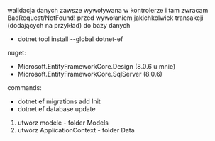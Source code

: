 walidacja danych zawsze wywoływana w kontrolerze i tam zwracam BadRequest/NotFound! przed wywołaniem jakichkolwiek transakcji (dodających na przykład) do bazy danych


- dotnet tool install --global dotnet-ef

nuget:
- Microsoft.EntityFrameworkCore.Design (8.0.6 u mnie)
- Microsoft.EntityFrameworkCore.SqlServer (8.0.6)

commands:
- dotnet ef migrations add Init
- dotnet ef database update

1. utwórz modele - folder Models
2. utwórz ApplicationContext - folder Data
